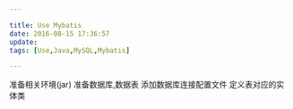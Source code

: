 ```yaml
---

title: Use Mybatis
date: 2016-08-15 17:36:57
update:
tags: [Use,Java,MySQL,Mybatis]

---
```


准备相关环境(jar)
准备数据库,数据表
添加数据库连接配置文件
定义表对应的实体类



